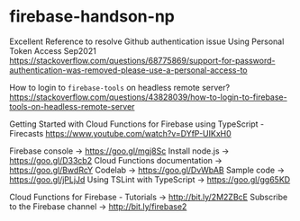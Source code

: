 # firebase-handson-np

Excellent Reference to resolve Github authentication issue
Using Personal Token Access Sep2021
https://stackoverflow.com/questions/68775869/support-for-password-authentication-was-removed-please-use-a-personal-access-to

How to login to `firebase-tools` on headless remote server?
https://stackoverflow.com/questions/43828039/how-to-login-to-firebase-tools-on-headless-remote-server

Getting Started with Cloud Functions for Firebase using TypeScript - Firecasts
https://www.youtube.com/watch?v=DYfP-UIKxH0

Firebase console → https://goo.gl/mgj8Sc
Install node.js → https://goo.gl/D33cb2
Cloud Functions documentation → https://goo.gl/BwdRcY
Codelab → https://goo.gl/DvWbAB
Sample code → https://goo.gl/jPLjJd
Using TSLint with TypeScript → https://goo.gl/gg65KD

Cloud Functions for Firebase - Tutorials → http://bit.ly/2M2ZBcE
Subscribe to the Firebase channel → http://bit.ly/firebase2
